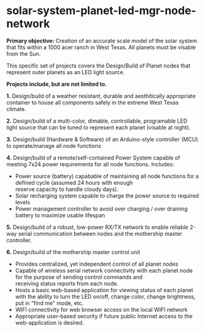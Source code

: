 # solar-system-planet-led-mgr-node-network

<b>Primary objective:</b>
Creation of an accurate scale model of the solar system that fits within a 1000 acer ranch in West Texas. All planets must be visable from the Sun.

This specific set of projects covers the Design/Build of Planet nodes that represent outer planets as an LED light source.

<b>Projects include, but are not limited to.</b>

<b>1.</b> Design/build of a weather resistant, durable and aesthitically appropriate container to house all components safely in the extreme West Texas climate.

<b>2.</b> Design/build of a multi-color, dimable, controllable, programable LED light source that can be tuned to represent each planet (visable at night).

<b>3.</b> Design/build (Hardware & Software) of an Arduino-style controller (MCU) to operate/manage all node functions</b>

<b>4.</b> Design/build of a remote/self-contained Power System capable of meeting 7x24 power requirements for all node functions. 
Includes:
   - Power source (battery) capabable of maintaining all node functions for a defined cycle (assumed 24 hours with enough  
     reserve capacity to handle cloudy days).
   - Solar recharging system capable to charge the power source to required levels
   - Power management controller to avoid over charging / over draining battery to maximize usable lifespan
   
<b>5.</b> Design/build of a robust, low-power RX/TX network to enable reliable 2-way serial communication between nodes and the mothership master controller.

<b>6.</b> Design/build of the mothership master control unit
   - Provides centralized, yet independent control of all planet nodes
   - Capable of wireless serial network connectivity with each planet node for the purpose of sending control commands and    
     receiving status reports from each node.
   - Hosts a basic web-based application for viewing status of each planet with the ability to turn the LED on/off, change 
     color, change brightness, put in "find me" mode, etc.
   - WIFI connectivity for web browser access on the local WIFI network
   - Appropriate user-based security if future public Internet access to the web-application is desired.
